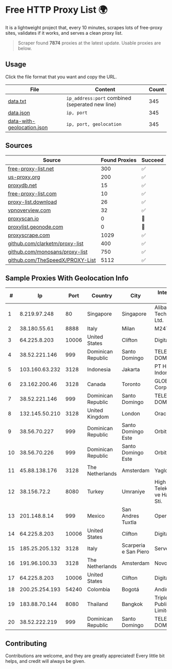 
# Free HTTP Proxy List 🌍

It is a lightweight project that, every 10 minutes, scrapes lots of free-proxy sites, validates if it works, and serves a clean proxy list.


> Scraper found **7874** proxies at the latest update. Usable proxies are below.

## Usage

Click the file format that you want and copy the URL.


|File|Content|Count|
|----|-------|-----|
|[data.txt](https://raw.githubusercontent.com/themiralay/Proxy-List-World/master/data.txt)|`ip_address:port` combined (seperated new line)|345|
|[data.json](https://raw.githubusercontent.com/themiralay/Proxy-List-World/master/data.json)|`ip, port`|345|
|[data-with-geolocation.json](https://raw.githubusercontent.com/themiralay/Proxy-List-World/master/data-with-geolocation.json)|`ip, port, geolocation`|345|

## Sources

|Source|Found Proxies|Succeed|
|------|-------------|-------|
|[free-proxy-list.net](https://free-proxy-list.net)|300|✅|
|[us-proxy.org](https://www.us-proxy.org)|200|✅|
|[proxydb.net](http://proxydb.net)|15|✅|
|[free-proxy-list.com](https://free-proxy-list.com/?page=&port=&type%5B%5D=http&type%5B%5D=https&up_time=0&search=Search)|10|✅|
|[proxy-list.download](https://www.proxy-list.download/HTTP)|26|✅|
|[vpnoverview.com](https://vpnoverview.com/privacy/anonymous-browsing/free-proxy-servers)|32|✅|
|[proxyscan.io](https://www.proxyscan.io)|0|🚫|
|[proxylist.geonode.com](https://proxylist.geonode.com/api/proxy-list?limit=300&page=1&sort_by=lastChecked&sort_type=desc&protocols=http,https)|0|🚫|
|[proxyscrape.com](https://api.proxyscrape.com/v2/?request=displayproxies&protocol=http&timeout=10000&country=all&ssl=all&anonymity=all)|1029|✅|
|[github.com/clarketm/proxy-list](https://raw.githubusercontent.com/clarketm/proxy-list/master/proxy-list-raw.txt)|400|✅|
|[github.com/monosans/proxy-list](https://raw.githubusercontent.com/monosans/proxy-list/main/proxies/http.txt)|750|✅|
|[github.com/TheSpeedX/PROXY-List](https://raw.githubusercontent.com/TheSpeedX/PROXY-List/master/http.txt)|5112|✅|


## Sample Proxies With Geolocation Info

|#|Ip|Port|Country|City|Internet Service Provider|
|-|--|----|-------|----|-------------------------|
|1|8.219.97.248|80|Singapore|Singapore|Alibaba (US) Technology Co., Ltd.|
|2|38.180.55.61|8888|Italy|Milan|M247 Europe SRL|
|3|64.225.8.203|10006|United States|Clifton|DigitalOcean, LLC|
|4|38.52.221.146|999|Dominican Republic|Santo Domingo|TELECABLE DOMINICANO, S.A.|
|5|103.160.63.232|3128|Indonesia|Jakarta|PT Herza Digital Indonesia|
|6|23.162.200.46|3128|Canada|Toronto|GLOBALTELEHOST Corp.|
|7|38.52.221.146|999|Dominican Republic|Santo Domingo|TELECABLE DOMINICANO, S.A.|
|8|132.145.50.210|3128|United Kingdom|London|Oracle Corporation|
|9|38.56.70.227|999|Dominican Republic|Santo Domingo Este|Orbitek SRL|
|10|38.56.70.226|999|Dominican Republic|Santo Domingo Este|Orbitek SRL|
|11|45.88.138.176|3128|The Netherlands|Amsterdam|Yaglom Labs Ltd|
|12|38.156.72.2|8080|Turkey|Umraniye|High Speed Telekomunikasyon ve Hab. Hiz. Ltd. Sti.|
|13|201.148.8.14|999|Mexico|San Andres Tuxtla|Operbes|
|14|64.225.8.203|10006|United States|Clifton|DigitalOcean, LLC|
|15|185.25.205.132|3128|Italy|Scarperia e San Piero|Servereasy Italy|
|16|191.96.100.33|3128|The Netherlands|Amsterdam|NovoServe B.V.|
|17|64.225.8.203|10006|United States|Clifton|DigitalOcean, LLC|
|18|200.25.254.193|54240|Colombia|Bogotá|Andinet ON Line|
|19|183.88.70.144|8080|Thailand|Bangkok|Triple T Broadband Public Company Limited|
|20|38.52.222.219|999|Dominican Republic|Santo Domingo|TELECABLE DOMINICANO, S.A.|



## Contributing

Contributions are welcome, and they are greatly appreciated! Every
little bit helps, and credit will always be given.

